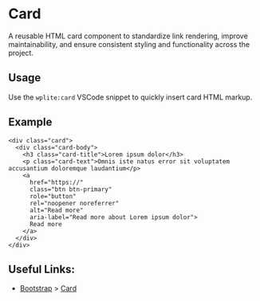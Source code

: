 # Card

A reusable HTML card component to standardize link rendering, improve maintainability, and ensure consistent styling and functionality across the project.

## Usage

Use the `wplite:card` VSCode snippet to quickly insert card HTML markup.

## Example

```phtml
<div class="card">
  <div class="card-body">
    <h3 class="card-title">Lorem ipsum dolor</h3>
    <p class="card-text">Omnis iste natus error sit voluptatem accusantium doloremque laudantium</p>
    <a
      href="https://"
      class="btn btn-primary"
      role="button"
      rel="noopener noreferrer"
      alt="Read more"
      aria-label="Read more about Lorem ipsum dolor">
      Read more
    </a>
  </div>
</div>
```

## Useful Links:

- [Bootstrap](https://getbootstrap.com/) > [Card](https://getbootstrap.com/docs/5.3/components/card/)

